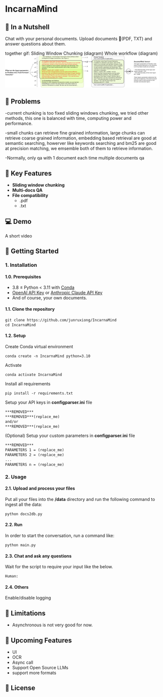 # IncarnaMind

## 👀 In a Nutshell

Chat with your personal documents.
Upload documents 📁(PDF, TXT) and answer questions about them.

together gif:
Sliding Window Chunking (diagram)
Whole workflow (diagram)
![image](figs/Frame%201.png)

## 💢 Problems

-current chunking is too fixed
sliding windows chunking, we tried other methods, this one is balanced with time, computing power and performance.

-small chunks can retrieve fine grained information, large chunks can retrieve coarse grained information, embedding based retrieval are good at semantic searching, howerver like keywords searching and bm25 are good at precision matching, we emsemble both of them to retrieve information.

-Normally, only qa with 1 document each time
multiple documents qa

## 🎯 Key Features

- **Sliding window chunking**
- **Multi-docs QA**
- **File compatibility**
  - .pdf
  - .txt

## 💻 Demo

A short video

## 🚀 Getting Started

### 1. Installation

#### 1.0. Prerequisites

- 3.8 ≤ Python < 3.11 with [Conda](https://www.anaconda.com/download)
- [OpenAI API Key](https://beta.openai.com/signup) or [Anthropic Claude API Key](https://console.anthropic.com/account/keys)
- And of course, your own documents.

#### 1.1. Clone the repository

```shell
git clone https://github.com/junruxiong/IncarnaMind
cd IncarnaMind
```

#### 1.2. Setup

Create Conda virtual environment

```shell
conda create -n IncarnaMind python=3.10
```

Activate

```shell
conda activate IncarnaMind
```

Install all requirements

```shell
pip install -r requirements.txt
```

Setup your API keys in **configparser.ini** file

```shell
***REMOVED***
***REMOVED***(replace_me)
and/or
***REMOVED***(replace_me)
```

(Optional) Setup your custom parameters in **configparser.ini** file

```shell
***REMOVED***
PARAMETERS 1 = (replace_me)
PARAMETERS 2 = (replace_me)
...
PARAMETERS n = (replace_me)
```

### 2. Usage

#### 2.1. Upload and process your files

Put all your files into the **/data** directory and run the following command to ingest all the data:

```shell
python docs2db.py
```

#### 2.2. Run

In order to start the conversation, run a command like:

```shell
python main.py
```

#### 2.3. Chat and ask any questions

Wait for the script to require your input like the below.

```shell
Human:
```

#### 2.4. Others

Enable/disable logging

## 🚫 Limitations

- Asynchronous is not very good for now.

## 📝 Upcoming Features

- UI
- OCR
- Async call
- Support Open Source LLMs
- support more formats

## 📑 License
